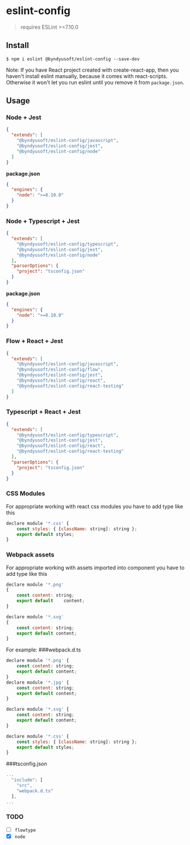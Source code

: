 # eslint-config

> requires ESLint >=7.10.0

## Install

```shell script
$ npm i eslint @byndyusoft/eslint-config --save-dev
```

Note: If you have React project created with create-react-app, then you haven't install eslint manually, because it comes with react-scripts. Otherwise it won't let you run eslint until you remove it from `package.json`.


## Usage

### Node + Jest

```json
{
  "extends": [
    "@byndyusoft/eslint-config/javascript",
    "@byndyusoft/eslint-config/jest",
    "@byndyusoft/eslint-config/node"
  ]
}
```

**package.json**

```json
{
  "engines": {
    "node": ">=8.10.0"
  }
}
```

### Node + Typescript + Jest

```json
{
  "extends": [
    "@byndyusoft/eslint-config/typescript",
    "@byndyusoft/eslint-config/jest",
    "@byndyusoft/eslint-config/node"
  ],
  "parserOptions": {
    "project": "tsconfig.json"
  }
}
```

**package.json**

```json
{
  "engines": {
    "node": ">=8.10.0"
  }
}
```

### Flow + React + Jest

```json
{
  "extends": [
    "@byndyusoft/eslint-config/javascript",
    "@byndyusoft/eslint-config/flow",
    "@byndyusoft/eslint-config/jest",
    "@byndyusoft/eslint-config/react",
    "@byndyusoft/eslint-config/react-testing"
  ]
}
```

### Typescript + React + Jest

```json
{
  "extends": [
    "@byndyusoft/eslint-config/typescript",
    "@byndyusoft/eslint-config/jest",
    "@byndyusoft/eslint-config/react",
    "@byndyusoft/eslint-config/react-testing"
  ],
  "parserOptions": {
    "project": "tsconfig.json"
  }
}
```

### CSS Modules
For appropriate working with react css modules you have to add type like this
```js
declare module '*.css' {
    const styles: { [className: string]: string };
    export default styles;
}
```

### Webpack assets
For appropriate working with  assets imported into component you have to add type like this
```js
declare module '*.png'
{
    const content: string;
    export default    content;
}

declare module '*.svg'
{
    const content: string;
    export default content;
}
```

For example:
###webpack.d.ts
```js
declare module '*.png' {
    const content: string;
    export default content;
}
declare module '*.jpg' {
    const content: string;
    export default content;
}

declare module '*.svg' {
    const content: string;
    export default content;
}

declare module '*.css' {
    const styles: { [className: string]: string };
    export default styles;
}
``` 

###tsconfig.json
```js
...
  "include": [
    "src",
    "webpack.d.ts"
  ],
...
```


### TODO

- [ ] `flowtype`
- [X] `node`
